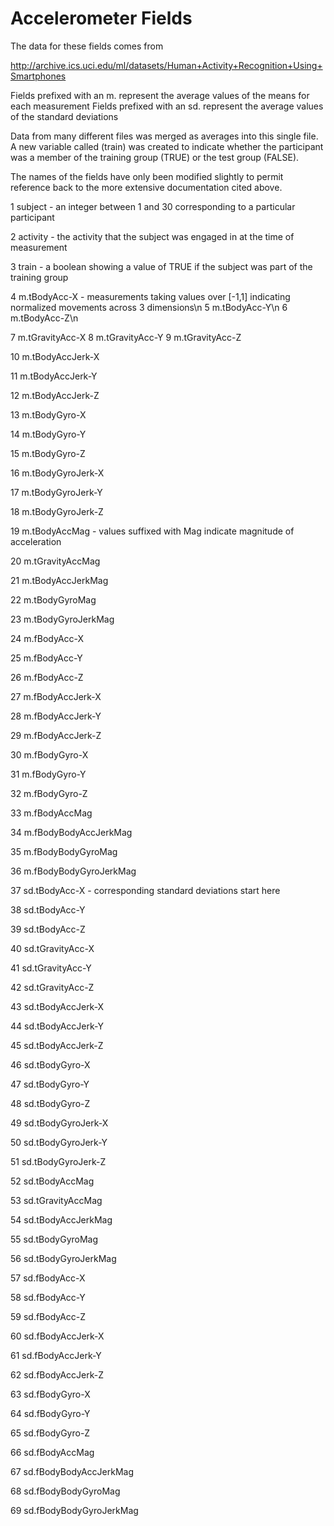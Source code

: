 # Accelerometer Fields

The data for these fields comes from 

http://archive.ics.uci.edu/ml/datasets/Human+Activity+Recognition+Using+Smartphones

Fields prefixed with an m.  represent the average values of the means for each measurement
Fields prefixed with an sd. represent the average values of the standard deviations

Data from many different files was merged as averages into this single file. A new variable
called (train) was created to indicate whether the participant was a member of the training
group (TRUE) or the test group (FALSE).

The names of the fields have only been modified slightly to permit reference back to the
more extensive documentation cited above.


1  subject        - an integer between 1 and 30 corresponding to a particular participant
 
2  activity       - the activity that the subject was engaged in at the time of measurement

3  train          - a boolean showing a value of TRUE if the subject was part of the training group

4  m.tBodyAcc-X   - measurements taking values over [-1,1] indicating normalized movements across 3 dimensions\\n
5  m.tBodyAcc-Y\\n
6  m.tBodyAcc-Z\\n

7  m.tGravityAcc-X
8  m.tGravityAcc-Y
9  m.tGravityAcc-Z

10 m.tBodyAccJerk-X

11 m.tBodyAccJerk-Y

12 m.tBodyAccJerk-Z

13 m.tBodyGyro-X

14 m.tBodyGyro-Y

15 m.tBodyGyro-Z

16 m.tBodyGyroJerk-X

17 m.tBodyGyroJerk-Y

18 m.tBodyGyroJerk-Z

19 m.tBodyAccMag	- values suffixed with Mag indicate magnitude of acceleration

20 m.tGravityAccMag

21 m.tBodyAccJerkMag

22 m.tBodyGyroMag

23 m.tBodyGyroJerkMag

24 m.fBodyAcc-X

25 m.fBodyAcc-Y

26 m.fBodyAcc-Z

27 m.fBodyAccJerk-X

28 m.fBodyAccJerk-Y

29 m.fBodyAccJerk-Z

30 m.fBodyGyro-X

31 m.fBodyGyro-Y

32 m.fBodyGyro-Z

33 m.fBodyAccMag

34 m.fBodyBodyAccJerkMag

35 m.fBodyBodyGyroMag

36 m.fBodyBodyGyroJerkMag

37 sd.tBodyAcc-X	- corresponding standard deviations start here

38 sd.tBodyAcc-Y

39 sd.tBodyAcc-Z

40 sd.tGravityAcc-X

41 sd.tGravityAcc-Y

42 sd.tGravityAcc-Z

43 sd.tBodyAccJerk-X

44 sd.tBodyAccJerk-Y

45 sd.tBodyAccJerk-Z

46 sd.tBodyGyro-X

47 sd.tBodyGyro-Y

48 sd.tBodyGyro-Z

49 sd.tBodyGyroJerk-X

50 sd.tBodyGyroJerk-Y

51 sd.tBodyGyroJerk-Z

52 sd.tBodyAccMag

53 sd.tGravityAccMag

54 sd.tBodyAccJerkMag

55 sd.tBodyGyroMag

56 sd.tBodyGyroJerkMag

57 sd.fBodyAcc-X

58 sd.fBodyAcc-Y

59 sd.fBodyAcc-Z

60 sd.fBodyAccJerk-X

61 sd.fBodyAccJerk-Y

62 sd.fBodyAccJerk-Z

63 sd.fBodyGyro-X

64 sd.fBodyGyro-Y

65 sd.fBodyGyro-Z

66 sd.fBodyAccMag

67 sd.fBodyBodyAccJerkMag

68 sd.fBodyBodyGyroMag

69 sd.fBodyBodyGyroJerkMag
